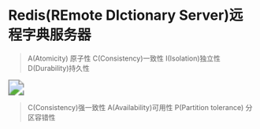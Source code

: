 # Redis(REmote DIctionary Server)远程字典服务器
>A(Atomicity) 原子性
>C(Consistency)一致性
>I(Isolation)独立性
>D(Durability)持久性

<img src="D:\user\notes\picture\1.png" style="zoom: 200%;" />

>C(Consistency)强一致性
>A(Availability)可用性
>P(Partition tolerance) 分区容错性

# 